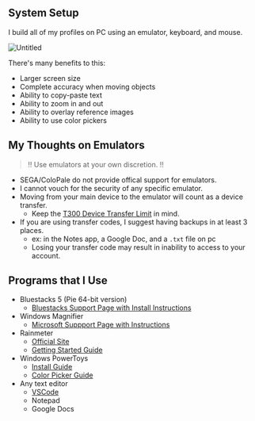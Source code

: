 ## System Setup

I build all of my profiles on PC using an emulator, keyboard, and mouse.  

![Untitled](https://github.com/user-attachments/assets/bd47c546-5520-4cae-86da-d34020fe1099)

There's many benefits to this:

* Larger screen size
* Complete accuracy when moving objects
* Ability to copy-paste text
* Ability to zoom in and out
* Ability to overlay reference images
* Ability to use color pickers

## My Thoughts on Emulators

> ‼️ Use emulators at your own discretion. ‼️  

* SEGA/ColoPale do not provide offical support for emulators.
* I cannot vouch for the security of any specific emulator.
* Moving from your main device to the emulator will count as a device transfer.
    *  Keep the [T300 Device Transfer Limit](https://support-pjsekai.sega.com/hc/en-us/articles/26712908149273-Unable-to-account-transfer-after-getting-a-message-that-says-Account-Transfer-Limit) in mind.
* If you are using transfer codes, I suggest having backups in at least 3 places.
    * ex: in the Notes app, a Google Doc, and a `.txt` file on pc
    * Losing your transfer code may result in inability to access to your account.
      
## Programs that I Use

* Bluestacks 5 (Pie 64-bit version)
    * [Bluestacks Support Page with Install Instructions](https://support.bluestacks.com/hc/en-us/articles/4402611273485-BlueStacks-5-offline-installer)
* Windows Magnifier
    * [Microsoft Suppport Page with Instructions](https://support.microsoft.com/en-us/windows/use-magnifier-to-make-things-on-the-screen-easier-to-see-414948ba-8b1c-d3bd-8615-0e5e32204198)
* Rainmeter
    * [Official Site](https://www.rainmeter.net/)
    * [Getting Started Guide](https://docs.rainmeter.net/manual/getting-started/)
* Windows PowerToys
    * [Install Guide](https://learn.microsoft.com/en-us/windows/powertoys/install)
    * [Color Picker Guide](https://learn.microsoft.com/en-us/windows/powertoys/color-picker)
* Any text editor
    *  [VSCode](https://code.visualstudio.com/)
    *  Notepad
    *  Google Docs
